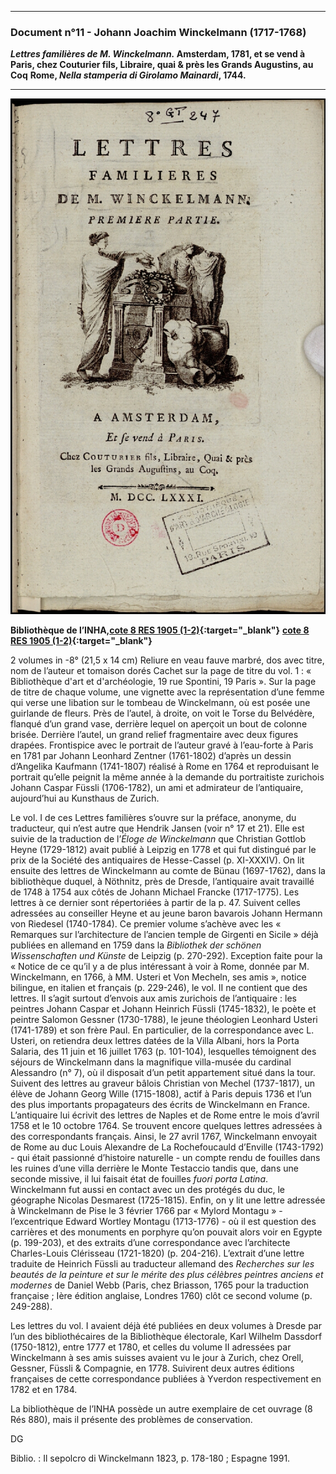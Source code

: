 ***
### **Document n°11 - Johann Joachim Winckelmann (1717-1768)**
**_Lettres familières de M. Winckelmann._
Amsterdam,  1781, et se vend à Paris, chez Couturier fils, Libraire, quai & près les Grands Augustins, au Coq**
**Rome, _Nella stamperia di Girolamo Mainardi_, 1744.**

-------------------------
![Branching](./img/doc11/doc11_1.jpg)

**Bibliothèque de l’INHA,[cote 8 RES 1905 (1-2)](http://bibliotheque.inha.fr/iguana/www.main.cls?surl=search#RecordId=1.226413){:target="_blank"}**
**[cote 8 RES 1905 (1-2)](http://bibliotheque-numerique.inha.fr/idurl/1/13546){:target="_blank"}**


2 volumes in -8° (21,5 x 14 cm)
Reliure en veau fauve marbré, dos avec titre, nom de l’auteur et tomaison dorés
Cachet sur la page de titre du vol. 1 : « Bibliothèque d'art et d'archéologie, 19 rue Spontini, 19 Paris ».
Sur la page de titre de chaque volume, une vignette avec la représentation d’une femme qui verse une libation sur le tombeau de Winckelmann, où est posée une guirlande de fleurs. Près de l’autel, à droite, on voit le Torse du Belvédère, flanqué d’un grand vase, derrière lequel on aperçoit un bout de colonne brisée. Derrière l’autel, un grand relief fragmentaire avec deux figures drapées.
Frontispice avec le portrait de l’auteur gravé à l’eau-forte à Paris en 1781 par Johann Leonhard Zentner (1761-1802) d’après un dessin d’Angelika Kaufmann (1741-1807) réalisé à Rome en 1764 et reproduisant le portrait qu’elle peignit la même année à la demande du portraitiste zurichois Johann Caspar Füssli (1706-1782), un ami et admirateur de l’antiquaire, aujourd’hui au Kunsthaus de Zurich.

Le vol. I de ces Lettres familières s’ouvre sur la préface, anonyme, du traducteur, qui n’est autre que Hendrik Jansen (voir n° 17 et 21). Elle est suivie de la traduction de l’_Éloge de Winckelmann_ que Christian Gottlob Heyne (1729-1812) avait publié à Leipzig en 1778 et qui fut distingué par le prix de la Société des antiquaires de Hesse-Cassel (p. XI-XXXIV). On lit ensuite des lettres de Winckelmann au comte de Bünau (1697-1762), dans la bibliothèque duquel, à Nöthnitz, près de Dresde, l’antiquaire avait travaillé de 1748 à 1754 aux côtés de Johann Michael Francke (1717-1775). Les lettres à ce dernier sont répertoriées à partir de la p. 47. Suivent celles adressées au conseiller Heyne et au jeune baron bavarois Johann Hermann von Riedesel (1740-1784). Ce premier volume s’achève avec les « Remarques sur l’architecture de l’ancien temple de Girgenti en Sicile » déjà publiées en allemand en 1759 dans la _Bibliothek der schönen Wissenschaften und Künste_ de Leipzig (p. 270-292). Exception faite pour la « Notice de ce qu’il y a de plus intéressant à voir à Rome, donnée par M. Winckelmann, en 1766, à MM. Usteri et Von Mecheln, ses amis », notice bilingue, en italien et français (p. 229-246), le vol. II ne contient que des lettres. Il s’agit surtout d’envois aux amis zurichois de l’antiquaire : les peintres Johann Caspar et Johann Heinrich Füssli (1745-1832), le poète et peintre Salomon Gessner (1730-1788), le jeune théologien Leonhard Usteri (1741-1789) et son frère Paul. En particulier, de la correspondance avec L. Usteri, on retiendra deux lettres datées de la Villa Albani, hors la Porta Salaria, des 11 juin et 16 juillet 1763 (p. 101-104), lesquelles témoignent des séjours de Winckelmann dans la magnifique villa-musée du cardinal Alessandro (n° 7), où il disposait d’un petit appartement situé dans la tour. Suivent des lettres au graveur bâlois Christian von Mechel (1737-1817), un élève de Johann Georg Wille (1715-1808), actif à Paris depuis 1736 et l’un des plus importants propagateurs des écrits de Winckelmann en France. L’antiquaire lui écrivit des lettres de Naples et de Rome entre le mois d’avril 1758 et le 10 octobre 1764. Se trouvent encore quelques lettres adressées à des correspondants français. Ainsi, le 27 avril 1767, Winckelmann envoyait de Rome au duc Louis Alexandre de La Rochefoucauld d’Enville (1743-1792) - qui était passionné d’histoire naturelle - un compte rendu de fouilles dans les ruines d’une villa derrière le Monte Testaccio tandis que, dans une seconde missive, il lui faisait état de fouilles _fuori porta Latina_. Winckelmann fut aussi en contact avec un des protégés du duc, le géographe Nicolas Desmarest (1725-1815). Enfin, on y lit une lettre adressée à Winckelmann de Pise le 3 février 1766 par « Mylord Montagu » - l’excentrique Edward Wortley Montagu (1713-1776) - où il est question des carrières et des monuments en porphyre qu’on pouvait alors voir en Egypte (p. 199-203), et des extraits d’une correspondance avec l’architecte Charles-Louis Clérisseau (1721-1820) (p. 204-216). L’extrait d’une lettre traduite de Heinrich Füssli au traducteur allemand des _Recherches sur les beautés de la peinture et sur le mérite des plus célèbres peintres anciens et modernes_ de Daniel Webb (Paris, chez Briasson, 1765 pour la traduction française ; Ière édition anglaise, Londres 1760) clôt ce second volume (p. 249-288).

Les lettres du vol. I avaient déjà été publiées en deux volumes à Dresde par l’un des bibliothécaires de la Bibliothèque électorale, Karl Wilhelm Dassdorf (1750-1812), entre 1777 et 1780, et celles du volume II adressées par Winckelmann à ses amis suisses avaient vu le jour à Zurich, chez Orell, Gessner, Füssli & Compagnie, en 1778. Suivirent deux autres éditions françaises de cette correspondance publiées à Yverdon respectivement en 1782 et en 1784.

La bibliothèque de l’INHA possède un autre exemplaire de cet ouvrage (8 Rés 880), mais il présente des problèmes de conservation.

DG

Biblio. : Il sepolcro di Winckelmann 1823, p. 178-180 ; Espagne 1991.
